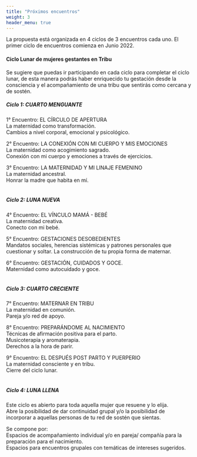 ```yaml
---
title: "Próximos encuentros"
weight: 3
header_menu: true  
---
```


La propuesta está organizada en 4 ciclos de 3 encuentros cada uno.  El primer ciclo de encuentros comienza en Junio 2022.  

#### Ciclo Lunar de mujeres gestantes en Tribu
 
Se sugiere que puedas ir participando en cada ciclo para completar el ciclo lunar, de esta manera podrás haber enriquecido tu gestación desde la consciencia y el acompañamiento de una tribu que sentirás como cercana y de sostén.

##### Ciclo 1: CUARTO MENGUANTE  
1° Encuentro: EL CÍRCULO DE APERTURA   
La maternidad como transformación.  
Cambios a nivel corporal, emocional y psicológico.  

2° Encuentro: LA CONEXIÓN CON MI CUERPO Y MIS EMOCIONES  
La maternidad como acogimiento sagrado.  
Conexión con mi cuerpo y emociones a través de ejercicios.  

3° Encuentro: LA MATERNIDAD Y MI LINAJE FEMENINO  
La  maternidad ancestral.  
Honrar la madre que habita en mí.  
&nbsp;
##### Ciclo 2: LUNA NUEVA  
4° Encuentro: EL VÍNCULO MAMÁ - BEBÉ  
La maternidad creativa.  
Conecto con mi bebé.  

5° Encuentro: GESTACIONES DESOBEDIENTES  
Mandatos sociales, herencias sistémicas y patrones personales que cuestionar y soltar. La construcción de tu propia forma de maternar.  

6° Encuentro: GESTACIÓN, CUIDADOS Y GOCE.  
Maternidad como autocuidado y goce.  
&nbsp;
##### Ciclo 3: CUARTO CRECIENTE   
7° Encuentro: MATERNAR EN TRIBU  
La maternidad en comunión.  
Pareja y/o red de apoyo.  

8° Encuentro: PREPARÁNDOME AL NACIMIENTO  
Técnicas de afirmación positiva para el parto.  
Musicoterapia y aromaterapia.  
Derechos a la hora de parir.  
             
9° Encuentro: EL DESPUÉS POST PARTO Y PUERPERIO  
La maternidad consciente y en tribu.  
Cierre del ciclo lunar.  
&nbsp;
##### Ciclo 4: LUNA LLENA  
Este ciclo es abierto para toda aquella mujer que resuene y lo elija.  
Abre la posibilidad de dar continuidad grupal y/o la posibilidad de incorporar a aquellas personas de tu red de sostén que sientas.  

Se compone por:  
Espacios de acompañamiento individual y/o en pareja/ compañía  para la preparación para el nacimiento.  
Espacios para encuentros grupales con temáticas de intereses sugeridos.  

